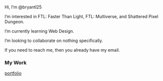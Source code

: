 Hi, I’m @bryantl25

I’m interested in FTL: Faster Than Light, FTL: Multiverse, and Shattered Pixel Dungeon. 

I’m currently learning Web Design. 

I’m looking to collaborate on nothing specifically. 

If you need to reach me, then you already have my email. 
### My Work
[portfolio](https://bryantl25.github.io/portfolio/)

<!---
bryantl25/bryantl25 is a ✨ special ✨ repository because its `README.md` (this file) appears on your GitHub profile.
You can click the Preview link to take a look at your changes.
--->
